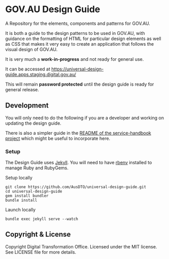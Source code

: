 # GOV.AU Design Guide

A Repository for the elements, components and patterns for GOV.AU.

It is both a guide to the design patterns to be used in GOV.AU, with guidance on the formatting of HTML for particular design elements as well as CSS that makes it very easy to create an application that follows the visual design of GOV.AU.

It is very much a **work-in-progress** and not ready for general use.

It can be accessed at https://universal-design-guide.apps.staging.digital.gov.au/

This will remain **password protected** until the design guide is ready for general release.

## Development

You will only need to do the following if you are a developer and working on updating the design guide.

There is also a simpler guide in the [README of the service-handbook project](https://github.com/AusDTO/service-handbook/blob/gh-pages/README.md) which might be useful to incorporate here.

### Setup

The Design Guide uses [Jekyll](http://jekyllrb.com/). You will need to have [rbenv](https://github.com/rbenv/rbenv) installed to manage Ruby and RubyGems.

Setup locally

```
git clone https://github.com/AusDTO/universal-design-guide.git
cd universal-design-guide
gem install bundler
bundle install
```

Launch locally

```
bundle exec jekyll serve --watch
```

## Copyright & License

Copyright Digital Transformation Office. Licensed under the MIT license. See LICENSE file for more details.
